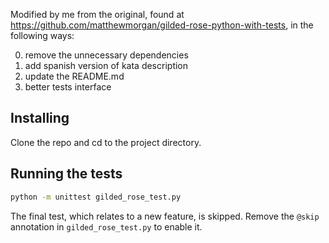 Modified by me from the original, found at https://github.com/matthewmorgan/gilded-rose-python-with-tests, in the following ways:

0. remove the unnecessary dependencies
1. add spanish version of kata description
2. update the README.md
3. better tests interface

## Installing

Clone the repo and cd to the project directory.


## Running the tests

```bash
python -m unittest gilded_rose_test.py
```

The final test, which relates to a new feature, is skipped.  Remove the `@skip` annotation in `gilded_rose_test.py` to enable it.

